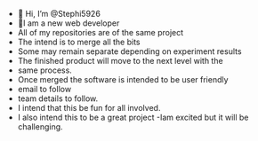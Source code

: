 - 👋 Hi, I’m @Stephi5926 
- 👀I am a new web developer
- All of my repositories are of the same project
- The intend is to merge all the bits
- Some may remain separate depending on experiment results
- The finished product will move to the next level with the 
- same process.
- Once merged the software is intended to be user friendly
- email to follow
- team details to follow.
- I intend that this be fun for all involved.
- I also intend this to be a great project
-Iam excited but it will be challenging.
